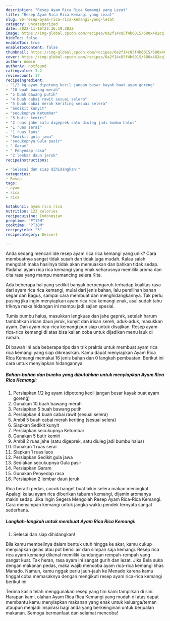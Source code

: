 ```yaml
---
description: "Resep Ayam Rica Rica Kemangi yang Lezat"
title: "Resep Ayam Rica Rica Kemangi yang Lezat"
slug: 86-resep-ayam-rica-rica-kemangi-yang-lezat
category: Uncategorized
date: 2022-11-16T22:36:19.282Z
image: https://img-global.cpcdn.com/recipes/0a2f14c85f4b6015/680x482cq70/ayam-rica-rica-kemangi-foto-resep-utama.jpg
hideToc: false
enableToc: true
enableTocContent: false
thumbnail: https://img-global.cpcdn.com/recipes/0a2f14c85f4b6015/680x482cq70/ayam-rica-rica-kemangi-foto-resep-utama.jpg
cover: https://img-global.cpcdn.com/recipes/0a2f14c85f4b6015/680x482cq70/ayam-rica-rica-kemangi-foto-resep-utama.jpg
author: Admin
authorAv: notfound
ratingvalue: 3.2
reviewcount: 17
recipeingredient:
- "1/2 kg ayam dipotong kecil jangan besar kayak buat ayam goreng"
- "10 buah bawang merah"
- "5 buah bawang putih"
- "4 buah cabai rawit sesuai selera"
- "5 buah cabai merah keriting sesuai selera"
- "Sedikit kunyit"
- "secukupnya Ketumbar"
- "5 butir kemiri"
- "2 ruas jahe satu digeprek satu diuleg jadi bumbu halus"
- "1 ruas serai"
- "1 ruas laos"
- "Sedikit gula jawa"
- "secukupnya Gula pasir"
- " Garam"
- " Penyedap rasa"
- "2 lembar daun jeruk"
recipeinstructions:

- "Selesai dan siap dihidangkan!"
categories:
- Resep
tags:
- ayam
- rica
- rica

katakunci: ayam rica rica 
nutrition: 123 calories
recipecuisine: Indonesian
preptime: "PT12M"
cooktime: "PT38M"
recipeyield: "3"
recipecategory: Dessert

---
```





Anda sedang mencari ide resep ayam rica rica kemangi yang unik? Cara membuatnya sangat tidak susah dan tidak juga mudah. Kalau salah mengolah maka hasilnya tidak akan memuaskan dan bahkan tidak sedap. Padahal ayam rica rica kemangi yang enak seharusnya memiliki aroma dan cita rasa yang mampu memancing selera Kita.





Ada beberapa hal yang sedikit banyak berpengaruh terhadap kualitas rasa dari ayam rica rica kemangi, mulai dari jenis bahan, lalu pemilihan bahan segar dan Bagus, sampai cara membuat dan menghidangkannya. Tak perlu pusing jika ingin menyiapkan ayam rica rica kemangi enak,      asal sudah tahu triknya maka hidangan ini mampu jadi sajian spesial.














Tumis bumbu halus, masukkan lengkuas dan jahe geprek, setelah harum tambahkan irisan daun jeruk, kunyit dan irisan sereh, aduk-aduk, masukkan ayam. Dan ayam rica-rica kemangi pun siap untuk disajikan. Resep ayam rica-rica kemangi di atas bisa kalian coba untuk dijadikan menu lauk di rumah.






Di bawah ini ada beberapa tips dan trik praktis untuk membuat ayam rica rica kemangi yang siap dikreasikan. Kamu dapat menyiapkan Ayam Rica Rica Kemangi memakai 16 jenis bahan dan 0 langkah pembuatan. Berikut ini cara untuk menyiapkan hidangannya.

<!--inarticleads1-->

##### Bahan-bahan dan bumbu yang dibutuhkan untuk menyiapkan Ayam Rica Rica Kemangi:

1. Persiapkan 1/2 kg ayam (dipotong kecil jangan besar kayak buat ayam goreng)
1. Gunakan 10 buah bawang merah
1. Persiapkan 5 buah bawang putih
1. Persiapkan 4 buah cabai rawit (sesuai selera)
1. Ambil 5 buah cabai merah keriting (sesuai selera)
1. Siapkan Sedikit kunyit
1. Persiapkan secukupnya Ketumbar
1. Gunakan 5 butir kemiri
1. Ambil 2 ruas jahe (satu digeprek, satu diuleg jadi bumbu halus)
1. Gunakan 1 ruas serai
1. Siapkan 1 ruas laos
1. Persiapkan Sedikit gula jawa
1. Sediakan secukupnya Gula pasir
1. Persiapkan  Garam
1. Gunakan  Penyedap rasa
1. Persiapkan 2 lembar daun jeruk


Rica berarti pedas, cocok banget buat bikin selera makan meningkat. Apalagi kalau ayam rica diberikan taburan kemangi, dijamin aromanya makin sedap. Jika Ingin Segera Mengolah Resep Ayam Rica-Rica Kemangi. Cara menyimpan kemangi untuk jangka waktu pendek ternyata sangat sederhana. 

<!--inarticleads2-->

##### Langkah-langkah untuk membuat Ayam Rica Rica Kemangi:


1. Selesai dan siap dihidangkan!

Bila kamu membelinya dalam bentuk utuh hingga ke akar, kamu cukup menyiapkan gelas atau pot berisi air dan simpan saja kemangi. Resep rica rica ayam kemangi dikenal memiliki kandungan rempah-rempah yang sangat kuat. Tak heran, rasa ayam ini sangat gurih dan lezat. Jika Bela suka dengan makanan pedas, maka wajib mencoba ayam rica-rica kemangi khas Manado. Namun, kamu nggak perlu jauh-jauh ke Menado karena kamu tinggal coba memasaknya dengan mengikuti resep ayam rica-rica kemangi berikut ini. 

Terima kasih telah menggunakan resep yang tim kami tampilkan di sini. Harapan kami, olahan Ayam Rica Rica Kemangi yang mudah di atas dapat membantu kamu menyiapkan makanan yang enak untuk keluarga/teman ataupun menjadi inspirasi bagi anda yang berkeinginan untuk berjualan makanan. Semoga bermanfaat dan selamat mencoba!
